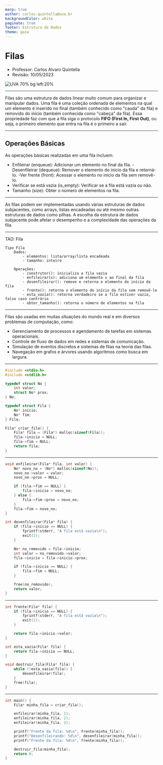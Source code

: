 ```yaml
---
marp: true
author: carlos.quintella@uva.br
backgroundColor: white
paginate: true
footer: Estrutura de Dados
theme: gaia
---
```


<!-- _class: lead -->

# Filas #

- Professor: Carlos Alvaro Quintella
- Revisão: 10/05/2023

![UVA 70% bg left:20%](https://uva.br/wp-content/themes/uva-theme/dist/images/header_logo.svg)

---

Filas são uma estrutura de dados linear muito comum para organizar e manipular dados. Uma fila é uma coleção ordenada de elementos na qual um elemento é inserido no final (também conhecido como "cauda" da fila) e removido do início (também conhecida como "cabeça" da fila). Essa propriedade faz com que a fila siga o protocolo **FIFO (First In, First Out)**, ou seja, o primeiro elemento que entra na fila é o primeiro a sair.

---

## Operações Básicas ##

As operações básicas realizadas em uma fila incluem:

- Enfileirar (enqueue): Adicionar um elemento no final da fila.
-Desenfileirar (dequeue): Remover o elemento do início da fila e retorná-lo.
-Ver frente (front): Acessar o elemento no início da fila sem removê-lo.
- Verificar se está vazia (is_empty): Verificar se a fila está vazia ou não.
- Tamanho (size): Obter o número de elementos na fila.

---

As filas podem ser implementadas usando várias estruturas de dados subjacentes, como arrays, listas encadeadas ou até mesmo outras estruturas de dados como pilhas. A escolha da estrutura de dados subjacente pode afetar o desempenho e a complexidade das operações da fila.

---

TAD: Fila

```pseudocode
Tipo Fila
    Dados:
        - elementos: lista/array/lista encadeada
        - tamanho: inteiro
        
    Operações:
        - construtor(): inicializa a fila vazia
        - enfileirar(x): adiciona um elemento x ao final da fila
        - desenfileirar(): remove e retorna o elemento do início da fila
        - frente(): retorna o elemento do início da fila sem removê-lo
        - esta_vazia(): retorna verdadeiro se a fila estiver vazia, falso caso contrário
        - obter_tamanho(): retorna o número de elementos na fila
```

---

Filas são usadas em muitas situações do mundo real e em diversos problemas de computação, como:

- Gerenciamento de processos e agendamento de tarefas em sistemas operacionais.
- Controle de fluxo de dados em redes e sistemas de comunicação.
- Simulação de eventos discretos e sistemas de filas na teoria das filas.
- Navegação em grafos e árvores usando algoritmos como busca em largura.

---

```c
#include <stdio.h>
#include <stdlib.h>

typedef struct No {
    int valor;
    struct No* prox;
} No;

typedef struct Fila {
    No* inicio;
    No* fim;
} Fila;

Fila* criar_fila() {
    Fila* fila = (Fila*) malloc(sizeof(Fila));
    fila->inicio = NULL;
    fila->fim = NULL;
    return fila;
}

```

---

```c
void enfileirar(Fila* fila, int valor) {
    No* novo_no = (No*) malloc(sizeof(No));
    novo_no->valor = valor;
    novo_no->prox = NULL;

    if (fila->fim == NULL) {
        fila->inicio = novo_no;
    } else {
        fila->fim->prox = novo_no;
    }
    fila->fim = novo_no;
}

int desenfileirar(Fila* fila) {
    if (fila->inicio == NULL) {
        fprintf(stderr, "A fila está vazia\n");
        exit(1);
    }

    No* no_removido = fila->inicio;
    int valor = no_removido->valor;
    fila->inicio = fila->inicio->prox;

    if (fila->inicio == NULL) {
        fila->fim = NULL;
    }

    free(no_removido);
    return valor;
}
```

---

```c
int frente(Fila* fila) {
    if (fila->inicio == NULL) {
        fprintf(stderr, "A fila está vazia\n");
        exit(1);
    }

    return fila->inicio->valor;
}

int esta_vazia(Fila* fila) {
    return fila->inicio == NULL;
}

void destruir_fila(Fila* fila) {
    while (!esta_vazia(fila)) {
        desenfileirar(fila);
    }
    free(fila);
}
```

---

```c
int main() {
    Fila* minha_fila = criar_fila();

    enfileirar(minha_fila, 1);
    enfileirar(minha_fila, 2);
    enfileirar(minha_fila, 3);

    printf("Frente da fila: %d\n", frente(minha_fila));
    printf("Desenfileirando: %d\n", desenfileirar(minha_fila));
    printf("Frente da fila: %d\n", frente(minha_fila));

    destruir_fila(minha_fila);
    return 0;
}
```
